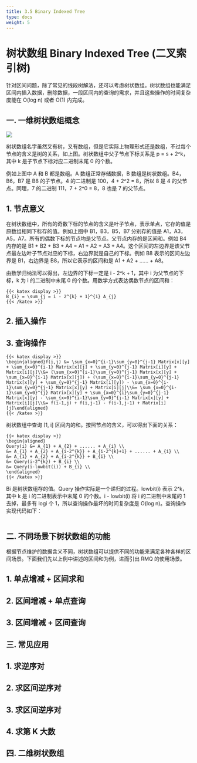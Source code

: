 ```yaml
---
title: 3.5 Binary Indexed Tree 
type: docs
weight: 5
---
```


# 树状数组 Binary Indexed Tree (二叉索引树)

针对区间问题，除了常见的线段树解法，还可以考虑树状数组。树状数组也能满足区间内插入数据，删除数据，一段区间内的查询的需求，并且这些操作的时间复杂度能在 O(log n) 或者 O(1) 内完成。


## 一. 一维树状数组概念


![](https://img.halfrost.com/Blog/ArticleImage/152_0.png)

树状数组名字虽然又有树，又有数组，但是它实际上物理形式还是数组，不过每个节点的含义是树的关系，如上图。树状数组中父子节点下标关系是 p = s + 2^k，其中 k 是子节点下标对应二进制末尾 0 的个数。

例如上图中 A 和 B 都是数组。A 数组正常存储数据，B 数组是树状数组。B4，B6，B7 是 B8 的子节点。4 的二进制是 100，4 + 2^2 = 8，所以 8 是 4 的父节点。同理，7 的二进制 111，7 + 2^0 = 8，8 也是 7 的父节点。


## 1. 节点意义

在树状数组中，所有的奇数下标的节点的含义是叶子节点，表示单点，它存的值是原数组相同下标存的值。例如上图中 B1，B3，B5，B7 分别存的值是 A1，A3，A5，A7。所有的偶数下标的节点均是父节点。父节点内存的是区间和。例如 B4 内存的是 B1 + B2 + B3 + A4 = A1 + A2 + A3 + A4。这个区间的左边界是该父节点最左边叶子节点对应的下标，右边界就是自己的下标。例如 B8 表示的区间左边界是 B1，右边界是 B8，所以它表示的区间和是 A1 + A2 + …… + A8。

由数学归纳法可以得出，左边界的下标一定是 i - 2^k + 1，其中 i 为父节点的下标，k 为 i 的二进制中末尾 0 的个数。用数学方式表达偶数节点的区间和：

	{{< katex display >}}
	B_{i} = \sum_{j = i - 2^{k} + 1}^{i} A_{j}
	{{< /katex >}}

## 2. 插入操作

## 3. 查询操作


	{{< katex display >}}
    \begin{aligned}f(i,j) &= \sum_{x=0}^{i-1}\sum_{y=0}^{j-1} Matrix[x][y] + \sum_{x=0}^{i-1} Matrix[x][j] + \sum_{y=0}^{j-1} Matrix[i][y] + Matrix[i][j]\\&= (\sum_{x=0}^{i-1}\sum_{y=0}^{j-1} Matrix[x][y] + \sum_{x=0}^{i-1} Matrix[x][j]) + (\sum_{x=0}^{i-1}\sum_{y=0}^{j-1} Matrix[x][y] + \sum_{y=0}^{j-1} Matrix[i][y]) - \sum_{x=0}^{i-1}\sum_{y=0}^{j-1} Matrix[x][y] + Matrix[i][j]\\&= \sum_{x=0}^{i-1}\sum_{y=0}^{j} Matrix[x][y] + \sum_{x=0}^{i}\sum_{y=0}^{j-1} Matrix[x][y] - \sum_{x=0}^{i-1}\sum_{y=0}^{j-1} Matrix[x][y] + Matrix[i][j]\\&= f(i-1,j) + f(i,j-1) - f(i-1,j-1) + Matrix[i][j]\end{aligned}
	{{< /katex >}}
	
树状数组中查询 [1, i] 区间内的和。按照节点的含义，可以得出下面的关系：

	{{< katex display >}}
	\begin{aligned}
	Query(i) &= A_{1} + A_{2} + ...... + A_{i} \\
	&= A_{1} + A_{2} + A_{i-2^{k}} + A_{i-2^{k}+1} + ...... + A_{i} \\
	&= A_{1} + A_{2} + A_{i-2^{k}} + B_{i} \\
	&= Query(i-2^{k}) + B_{i} \\
	&= Query(i-lowbit(i)) + B_{i} \\
	\end{aligned}
	{{< /katex >}}

Bi 是树状数组存的值。Query 操作实际是一个递归的过程。lowbit(i) 表示 2^k，其中 k 是 i 的二进制表示中末尾 0 的个数。i - lowbit(i) 将 i 的二进制中末尾的 1 去掉，最多有 logi 个 1，所以查询操作最坏的时间复杂度是 O(log n)。查询操作实现代码如下：

```go


```

## 二. 不同场景下树状数组的功能

根据节点维护的数据含义不同，树状数组可以提供不同的功能来满足各种各样的区间场景。下面我们先以上例中讲述的区间和为例，进而引出 RMQ 的使用场景。

## 1. 单点增减 + 区间求和

## 2. 区间增减 + 单点查询

## 3. 区间增减 + 区间查询

## 三. 常见应用

## 1. 求逆序对

## 2. 求区间逆序对

## 3. 求区间逆序对

## 4. 求第 K 大数

## 四. 二维树状数组